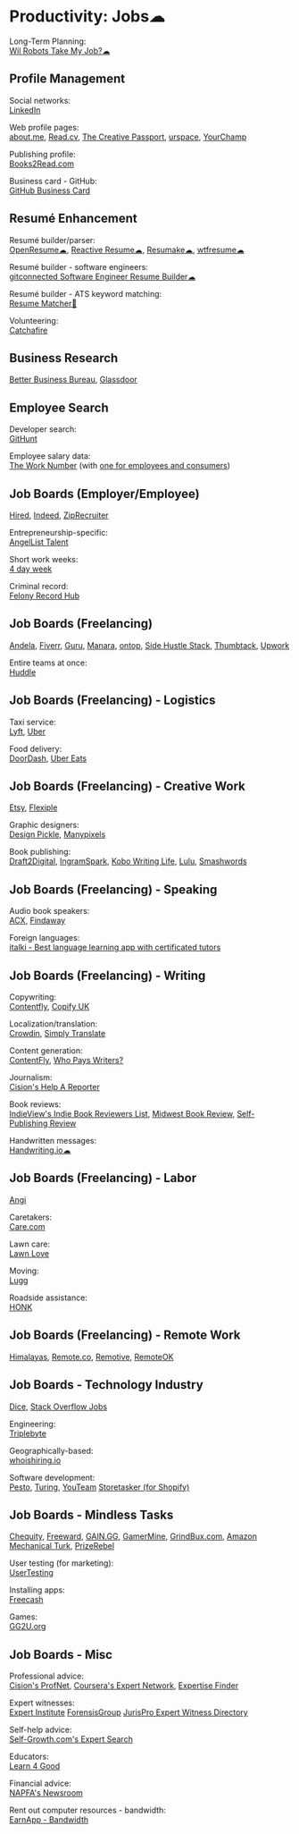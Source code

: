 # Productivity: Jobs☁

Long-Term Planning:  
[Wil Robots Take My Job?☁](https://www.replacedbyrobot.info/)

## Profile Management

Social networks:  
[LinkedIn](https://linkedin.com)

Web profile pages:  
[about.me](https://about.me),
[Read.cv](https://read.cv/),
[The Creative Passport](https://www.creativepassport.net/),
[urspace](https://urspace.io/),
[YourChamp](https://www.yourchamp.io/)

Publishing profile:  
[Books2Read.com](https://books2read.com/)

Business card - GitHub:  
[GitHub Business Card](https://scastiel.dev/github-card)

## Resumé Enhancement

Resumé builder/parser:  
[OpenResume☁](https://www.open-resume.com/),
[Reactive Resume☁](https://rx-resume.web.app/),
[Resumake☁](https://resumake.io/),
[wtfresume☁](https://wtfresume.com/)

Resumé builder - software engineers:  
[gitconnected Software Engineer Resume Builder☁](https://gitconnected.com/resume-builder)

Resumé builder - ATS keyword matching:  
[Resume Matcher🐍](https://www.resumematcher.fyi/)

Volunteering:  
[Catchafire](https://www.catchafire.org)

## Business Research

[Better Business Bureau](https://www.bbb.org/),
[Glassdoor](https://www.glassdoor.com/member/home/index.htm)

## Employee Search

Developer search:  
[GitHunt](https://githunt.dev/)

Employee salary data:  
[The Work Number](https://theworknumber.com/) (with [one for employees and consumers](https://employees.theworknumber.com/))

## Job Boards (Employer/Employee)

[Hired](https://hired.com/),
[Indeed](https://www.indeed.com/),
[ZipRecruiter](https://www.ziprecruiter.com/)

Entrepreneurship-specific:  
[AngelList Talent](https://angel.co/)

Short work weeks:  
[4 day week](https://4dayweek.io/)

Criminal record:  
[Felony Record Hub](https://www.felonyrecordhub.com/)

## Job Boards (Freelancing)

[Andela](https://andela.com/),
[Fiverr](https://www.fiverr.com/),
[Guru](https://www.guru.com/),
[Manara](https://www.manara.tech/),
[ontop](https://www.ontop.ai/),
[Side Hustle Stack](https://sidehustlestack.co),
[Thumbtack](https://www.thumbtack.com/),
[Upwork](https://www.upwork.com/)

Entire teams at once:  
[Huddle](https://www.huddle.works/)

## Job Boards (Freelancing) - Logistics

Taxi service:  
[Lyft](https://www.lyft.com/),
[Uber](https://www.uber.com/)

Food delivery:  
[DoorDash](https://www.doordash.com/),
[Uber Eats](https://www.ubereats.com/)

## Job Boards (Freelancing) - Creative Work

[Etsy](https://www.etsy.com/),
[Flexiple](https://flexiple.com/)

Graphic designers:  
[Design Pickle](https://designpickle.com/),
[Manypixels](https://www.manypixels.co/)

Book publishing:  
[Draft2Digital](https://draft2digital.com/),
[IngramSpark](https://www.ingramspark.com/),
[Kobo Writing Life](https://www.kobo.com/us/en/p/writinglife),
[Lulu](https://www.lulu.com/),
[Smashwords](https://www.smashwords.com/)

## Job Boards (Freelancing) - Speaking

Audio book speakers:  
[ACX](https://www.acx.com/),
[Findaway](https://findaway.com/authors/)

Foreign languages:  
[italki - Best language learning app with certificated tutors](https://www.italki.com/)

## Job Boards (Freelancing) - Writing

Copywriting:  
[Contentfly](https://contentfly.com/),
[Copify UK](https://uk.copify.com/)

Localization/translation:  
[Crowdin](https://crowdin.com/),
[Simply Translate](https://www.simplytranslate.com/)

Content generation:  
[ContentFly](https://contentfly.com/),
[Who Pays Writers?](http://whopayswriters.com)

Journalism:  
[Cision's Help A Reporter](https://www.helpareporter.com/)

Book reviews:  
[IndieView's Indie Book Reviewers List](https://www.theindieview.com/indie-reviewers/),
[Midwest Book Review](https://www.midwestbookreview.com/get_rev.htm),
[Self-Publishing Review](https://www.selfpublishingreview.com/)

Handwritten messages:  
[Handwriting.io☁](https://handwriting.io/)

## Job Boards (Freelancing) - Labor

[Angi](https://www.angi.com/)

Caretakers:  
[Care.com](https://www.care.com/)

Lawn care:  
[Lawn Love](https://lawnlove.com/)

Moving:  
[Lugg](https://lugg.com/)

Roadside assistance:  
[HONK](https://www.honkmobile.com/)

## Job Boards (Freelancing) - Remote Work

[Himalayas](https://himalayas.app/),
[Remote.co](https://remote.co/),
[Remotive](https://remotive.com/),
[RemoteOK](https://remoteok.com/)

## Job Boards - Technology Industry

[Dice](https://www.dice.com/),
[Stack Overflow Jobs](https://stackoverflow.com/jobs)

Engineering:  
[Triplebyte](https://triplebyte.com/)

Geographically-based:  
[whoishiring.io](https://whoishiring.io/)

Software development:  
[Pesto](https://pesto.tech/),
[Turing](https://turing.com/),
[YouTeam](https://youteam.io/)
[Storetasker (for Shopify)](https://www.storetasker.com/)

## Job Boards -  Mindless Tasks

[Chequity](https://chequity.io/),
[Freeward](https://freeward.net/),
[GAIN.GG](https://gain.gg/),
[GamerMine](https://gamermine.com/),
[GrindBux.com](https://grindbux.com/),
[Amazon Mechanical Turk](https://www.mturk.com/),
[PrizeRebel](https://www.prizerebel.com/)

User testing (for marketing):  
[UserTesting](https://www.usertesting.com/)

Installing apps:  
[Freecash](https://freecash.com/)

Games:  
[GG2U.org](https://www.gg2u.org/)

## Job Boards -  Misc

Professional advice:  
[Cision's ProfNet](https://profnet.prnewswire.com/profnethome/what-is-profnet.aspx),
[Coursera's Expert Network](https://experts.coursera.org/),
[Expertise Finder](https://expertisefinder.com/)

Expert witnesses:  
[Expert Institute](https://www.expertinstitute.com/)
[ForensisGroup](https://www.forensisgroup.com/)
[JurisPro Expert Witness Directory](https://www.jurispro.com/)

Self-help advice:  
[Self-Growth.com's Expert Search](https://www.selfgrowth.com/experts.html)

Educators:  
[Learn 4 Good](https://www.learn4good.com/)

Financial advice:  
[NAPFA's Newsroom](https://www.napfa.org/newsroom)

Rent out computer resources - bandwidth:  
[EarnApp - Bandwidth](https://earnapp.com/bandwidth)
